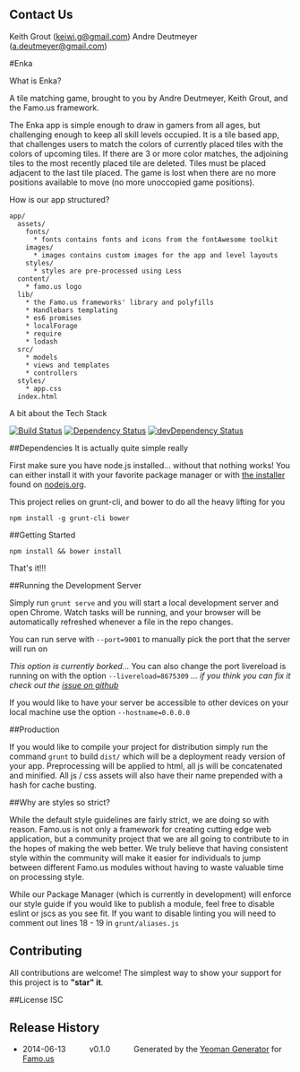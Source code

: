 ## Contact Us

Keith Grout (keiwi.g@gmail.com)
Andre Deutmeyer (a.deutmeyer@gmail.com)


#Enka

What is Enka?

 A tile matching game, brought to you by Andre Deutmeyer, Keith Grout, and the Famo.us framework.

The Enka app is simple enough to draw in gamers from all ages, but challenging enough to keep all skill levels occupied. It is a tile based app, that challenges users to match the colors of currently placed tiles with the colors of upcoming tiles. If there are 3 or more color matches, the adjoining tiles to the most recently placed tile are deleted. Tiles must be placed adjacent to the last tile placed. The game is lost when there are no more positions available to move (no more unoccopied game positions). 

How is our app structured?

    app/
      assets/
        fonts/ 
          * fonts contains fonts and icons from the fontAwesome toolkit
        images/
          * images contains custom images for the app and level layouts
        styles/
          * styles are pre-processed using Less
      content/
        * famo.us logo
      lib/
        * the Famo.us frameworks' library and polyfills
        * Handlebars templating
        * es6 promises
        * localForage
        * require
        * lodash
      src/
        * models
        * views and templates
        * controllers
      styles/
        * app.css
      index.html

A bit about the Tech Stack


[![Build Status](https://travis-ci.org/dremonkey/folt.svg?branch=master)](https://travis-ci.org/dremonkey/folt) [![Dependency Status](https://david-dm.org/dremonkey/folt.svg)](https://david-dm.org/dremonkey/folt) [![devDependency Status](https://david-dm.org/dremonkey/folt/dev-status.svg)](https://david-dm.org/dremonkey/folt#info=devDependencies)

##Dependencies
It is actually quite simple really

First make sure you have node.js installed... without that nothing works!  You can either install it with your favorite package manager or with [the installer](http://nodejs.org/download) found on [nodejs.org](http://nodejs.org).

This project relies on grunt-cli, and bower to do all the heavy lifting for you

```
npm install -g grunt-cli bower
```

##Getting Started

```
npm install && bower install
```

That's it!!!

##Running the Development Server

Simply run ```grunt serve``` and you will start a local development server and open Chrome.  Watch tasks will be running, and your browser will be automatically refreshed whenever a file in the repo changes.

You can run serve with ```--port=9001``` to manually pick the port that the server will run on

*This option is currently borked...*
You can also change the port livereload is running on with the option ```--livereload=8675309```
*... if you think you can fix it check out the [issue on github](https://github.com/Famous/generator-famous/issues/22)*

If you would like to have your server be accessible to other devices on your local machine use the option ```--hostname=0.0.0.0```

##Production

If you would like to compile your project for distribution simply run the command ```grunt``` to build ```dist/``` which will be a deployment ready version of your app.  Preprocessing will be applied to html, all js will be concatenated and minified.  All js / css assets will also have their name prepended with a hash for cache busting.

##Why are styles so strict?

While the default style guidelines are fairly strict, we are doing so with reason.  Famo.us is not only a framework for creating cutting edge web application, but a community project that we are all going to contribute to in the hopes of making the web better.  We truly believe that having consistent style within the community will make it easier for individuals to jump between different Famo.us modules without having to waste valuable time on processing style.

While our Package Manager (which is currently in development) will enforce our style guide if you would like to publish a module, feel free to disable eslint or jscs as you see fit.  If you want to disable linting you will need to comment out lines 18 - 19 in ```grunt/aliases.js```

## Contributing
All contributions are welcome! The simplest way to show your support for this project is to **"star" it**.

##License
ISC

## Release History
 * 2014-06-13   v0.1.0   Generated by the [Yeoman Generator](https://github.com/famous/generator-famous) for [Famo.us](http://famo.us)

